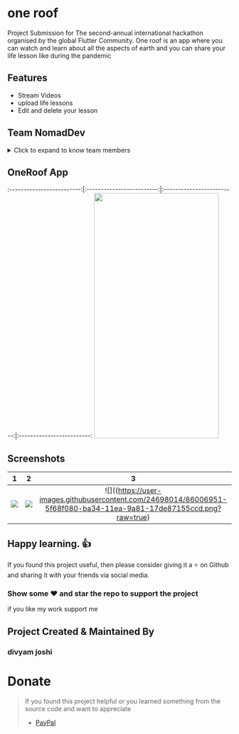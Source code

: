 # one roof
Project Submission  for The second-annual international hackathon organised by the global Flutter Community.
One roof  is an app where you can watch and learn about all the aspects of earth and you can share your life lesson like during the pandemic
## Features
* Stream Videos
* upload life lessons
* Edit and delete your lesson


## Team NomadDev
<details>
     <summary> Click to expand to know team members </summary>
     
    Divyam Joshi
    Mayank Pandey
</details>

## OneRoof App        
:-------------------------:|:-------------------------:|:-------------------------:|:-------------------------:
<img src="https://user-images.githubusercontent.com/24698014/86006569-ca65f780-ba33-11ea-9ea0-a7c08d4eb9b2.gif" width="280" height="550">
## Screenshots

1     |    2                |  3   |  4
:-------------------------:|:-------------------------:|:-------------------------:|:-------------------------:
![](https://user-images.githubusercontent.com/24698014/86007301-d69e8480-ba34-11ea-9c2d-a59404e7f47c.png?raw=true)|![](https://user-images.githubusercontent.com/24698014/86006846-35afc980-ba34-11ea-8e98-8ef06256d7f9.png?raw=true)|![]((https://user-images.githubusercontent.com/24698014/86006951-5f68f080-ba34-11ea-9a81-17de87155ccd.png?raw=true)|![](https://user-images.githubusercontent.com/24698014/86007042-80314600-ba34-11ea-9e45-f8b65c422d49.png)|

## Happy learning. :+1:
If you found this project useful, then please consider giving it a :star: on Github and sharing it with your friends via social media.
### Show some :heart: and star the repo to support the project
if you like my work support me 
## Project Created & Maintained By

### divyam joshi
# Donate

> If you found this project helpful or you learned something from the source code and want to appreciate
>
> - [PayPal](https://paypal.me/divyamjoshi)
<br>

